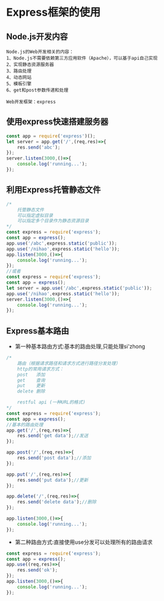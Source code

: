 # Express框架的使用

## Node.js开发内容
    Node.js的Web开发相关的内容：
    1、Node.js不需要依赖第三方应用软件（Apache），可以基于api自己实现
    2、实现静态资源服务器
    3、路由处理
    4、动态网站
    5、模板引擎
    6、get和post参数传递和处理

    Web开发框架：express
    
## 使用express快速搭建服务器
```js
const app = require('express')(); 
let server = app.get('/',(req,res)=>{
    res.send('abc');
});
server.listen(3000,()=>{
    console.log('running...');
});
```
## 利用Express托管静态文件
```js
/*
    托管静态文件
    可以指定虚拟目录
    可以指定多个目录作为静态资源目录
*/
const express = require('express');
const app = express();
app.use('/abc',express.static('public'));
app.use('/nihao',express.static('hello'));
app.listen(3000,()=>{
    console.log('running...');
});
//或者
const express = require('express');
const app = express();
let server = app.use('/abc',express.static('public'));
app.use('/nihao',express.static('hello'));
server.listen(3000,()=>{
    console.log('running...');
});
```

## Express基本路由
- 第一种基本路由方式:基本的路由处理,只能处理si'zhong
```js
/*
    路由（根据请求路径和请求方式进行路径分发处理）
    http的常用请求方式：
    post   添加
    get    查询
    put    更新
    delete 删除

    restful api (一种URL的格式)
*/
const express = require('express');
const app = express();
//基本的路由处理
app.get('/',(req,res)=>{
    res.send('get data');//发送
});

app.post('/',(req,res)=>{
    res.send('post data');//添加
});

app.put('/',(req,res)=>{
    res.send('put data');//更新
});

app.delete('/',(req,res)=>{
    res.send('delete data');//删除
});

app.listen(3000,()=>{
    console.log('running...');
});
```

- 第二种路由方式:直接使用use分发可以处理所有的路由请求
```js
const express = require('express');
const app = express();
app.use((req,res)=>{
    res.send('ok');
});
app.listen(3000,()=>{
    console.log('running...');
});
```


